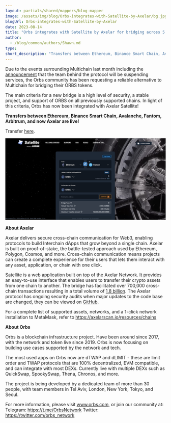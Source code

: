 ```yaml
---
layout: partials/shared/mappers/blog-mapper
image: /assets/img/blog/Orbs-integrates-with-Satellite-by-Axelar/bg.jpg
blogUrl: Orbs-integrates-with-Satellite-by-Axelar
date: 2023-08-14
title: "Orbs integrates with Satellite by Axelar for bridging across 5 chains!"
author:
  - /blog/common/authors/Shawn.md
type:
short_description: "Transfers between Ethereum, Binance Smart Chain, Avalanche, Fantom, Arbitrum, and now Axelar are live using Satellite bridge by Axelar!"
---
```


Due to the events surrounding Multichain last month including the [announcement](https://twitter.com/MultichainOrg/status/1677180114227056641) that the team behind the protocol will be suspending services, the Orbs community has been requesting a reliable alternative to Multichain for bridging their ORBS tokens. 

The main criteria for a new bridge is a high level of security, a stable project, and support of ORBS on all previously supported chains. In light of this criteria, Orbs has now been integrated with Axelar Satellite!

**Transfers between Ethereum, Binance Smart Chain, Avalanche, Fantom, Arbitrum, and now Axelar are live!** 

Transfer [here](https://satellite.money/?source=ethereum&destination=fantom&asset_denom=orbs-wei&destination_address=).

![screenshot](/assets/img/blog/Orbs-integrates-with-Satellite-by-Axelar/image1.png)


<div class='line-separator'> </div>


**About Axelar**

Axelar delivers secure cross-chain communication for Web3, enabling protocols to build Interchain dApps that grow beyond a single chain. Axelar is built on proof-of-stake, the battle-tested approach used by Ethereum, Polygon, Cosmos, and more. Cross-chain communication means projects can create a complete experience for their users that lets them interact with any asset, application, or chain with one click.


Satellite is a web application built on top of the Axelar Network. It provides an easy-to-use interface that enables users to transfer their crypto assets from one chain to another. The bridge has facilitated over 700,000 cross-chain transactions resulting in a total volume of [1.8 billion](https://axelarscan.io/interchain).   The Axelar protocol has ongoing security audits when major updates to the code base are changed, they can be viewed on [GitHub](https://github.com/axelarnetwork/audits). 

For a complete list of supported assets, networks, and a 1-click network installation to MetaMask, refer to https://axelarscan.io/resources/chains



<div class='line-separator'> </div>

**About Orbs**

Orbs is a blockchain infrastructure project. Have been around since 2017, with the network and token live since 2019. Orbs is now focusing on building use cases supported by the network and tech.

The most used apps on Orbs now are dTWAP and dLIMIT - these are limit order and TWAP protocols that are 100% decentralized, EVM compatible, and can integrate with most DEXs. Currently live with multiple DEXs such as QuickSwap, SpookySwap, Thena, Chronos, and more.

The project is being developed by a dedicated team of more than 30 people, with team members in Tel Aviv, London, New York, Tokyo, and Seoul. 

For more information, please visit www.orbs.com, or join our community at: 
Telegram: https://t.me/OrbsNetwork 
Twitter: https://twitter.com/orbs_network 




